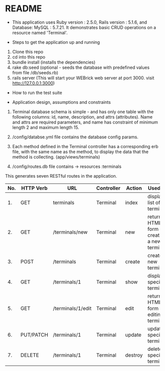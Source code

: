# README

* This application uses Ruby version : 2.5.0, Rails version : 5.1.6, and Database: MySQL : 5.7.21. It demonstrates basic CRUD operations on a resource named 'Terminal'.

* Steps to get the application up and running
1. Clone this repo
2. cd into this repo
3. bundle install  (installs the dependencies)
4. rake db:seed (optional - seeds the database with predefined values from file /db/seeds.rb)
5. rails server (This will start your WEBrick web server at port 3000. visit http://127.0.0.1:3000)

* How to run the test suite


* Application design, assumptions and constraints
1. Terminal database schema is simple - and has only one table with the following columns: id, name, description, and attrs (attributes). Name and attrs are required parameters, and name has constraint of minimum length 2 and maximum length 15.

2. /config/databse.yml file contains the database config params.

3. Each method defined in the Terminal controller has a corresponding erb file, with the same name as the method, to display the data that the method is collecting. (app/views/terminals)

4. /config/routes.db file contains -> resources :terminals

This generates seven RESTful routes in the application.


| No. | HTTP Verb | URL | Controller | Action | Used for |
| --- | ------------- | ------------- | ------------- | ------------- | ------------- |
| 1. | GET  | terminals | Terminal | index | display a list of all terminals  |
| 2. | GET  | /terminals/new | Terminal | new | return an HTML form for creating a new terminal  |
| 3. | POST | /terminals | Terminal  | create | create a new terminal  |
| 4. | GET  | /terminals/1 | Terminal | show | display a specific terminal  |
| 5. | GET  | /terminals/1/edit | Terminal | edit | return an HTML form for editing a terminal  |
| 6. | PUT/PATCH  | /terminals/1 | Terminal | update | update a specific terminal  |
| 7. | DELETE  | /terminals/1 | Terminal | destroy | delete a specific terminal  |
